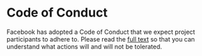 # Code of Conduct

Facebook has adopted a Code of Conduct that we expect project participants to adhere to. Please read
the [full text](https://code.fb.com/codeofconduct/)
so that you can understand what actions will and will not be tolerated.
